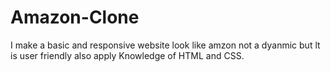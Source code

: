 # Amazon-Clone
I make a basic and responsive website look like amzon not a dyanmic but lt is user friendly also apply Knowledge of HTML and CSS.
